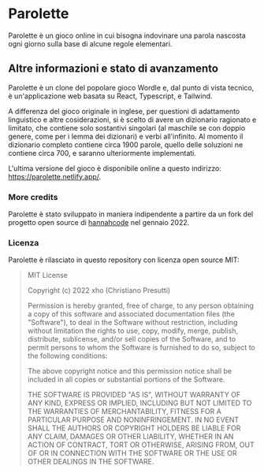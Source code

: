 # Parolette

Parolette è un gioco online in cui bisogna indovinare una parola nascosta ogni giorno sulla base di alcune regole elementari.

## Altre informazioni e stato di avanzamento

Parolette è un clone del popolare gioco Wordle e, dal punto di vista tecnico, è un'applicazione web basata su React, Typescript, e Tailwind.

A differenza del gioco originale in inglese, per questioni di adattamento linguistico e altre cosiderazioni, si è scelto di avere un dizionario ragionato e limitato, che contiene solo sostantivi singolari (al maschile se con doppio genere, come per i lemma dei dizionari) e verbi all'infinito. Al momento il dizionario completo contiene circa 1900 parole, quello delle soluzioni ne contiene circa 700, e saranno ulteriormente implementati.

L'ultima versione del gioco è disponibile online a questo indirizzo:
https://parolette.netlify.app/.

### More credits

Parolette è stato sviluppato in maniera indipendente a partire da un fork del progetto open source di [hannahcode](https://github.com/cwackerfuss/react-wordle) nel gennaio 2022.

### Licenza

Parolette è rilasciato in questo repository con licenza open source MIT:

> MIT License
>
> Copyright (c) 2022 xho (Christiano Presutti)
>
> Permission is hereby granted, free of charge, to any person obtaining a copy
of this software and associated documentation files (the "Software"), to deal
in the Software without restriction, including without limitation the rights
to use, copy, modify, merge, publish, distribute, sublicense, and/or sell
copies of the Software, and to permit persons to whom the Software is
furnished to do so, subject to the following conditions:
>
>The above copyright notice and this permission notice shall be included in all
copies or substantial portions of the Software.
>
>THE SOFTWARE IS PROVIDED "AS IS", WITHOUT WARRANTY OF ANY KIND, EXPRESS OR
IMPLIED, INCLUDING BUT NOT LIMITED TO THE WARRANTIES OF MERCHANTABILITY,
FITNESS FOR A PARTICULAR PURPOSE AND NONINFRINGEMENT. IN NO EVENT SHALL THE
AUTHORS OR COPYRIGHT HOLDERS BE LIABLE FOR ANY CLAIM, DAMAGES OR OTHER
LIABILITY, WHETHER IN AN ACTION OF CONTRACT, TORT OR OTHERWISE, ARISING FROM,
OUT OF OR IN CONNECTION WITH THE SOFTWARE OR THE USE OR OTHER DEALINGS IN THE
SOFTWARE.
